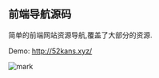 ## 前端导航源码

简单的前端网站资源导航,覆盖了大部分的资源.

Demo: http://52kans.xyz/

![mark](http://ojd94jpsx.qnssl.com/blog/20170214/154916771.png)

